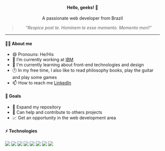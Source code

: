 <div align="center">
<h4>Hello, geeks! 👋</h4>
<p>A passionate web developer from Brazil</p>

>*“Respice post te. Hominem te esse memento. Memento mori!”*

</div>

---

#### 👩‍💻 About me

- 😄 Pronouns: He/His 
- 🔭 I’m currently working at [IBM](http://www.ibm.com/)
- 🌱 I'm currently learning about front-end technologies and design
- 🕐 In my free time, I also like to read philosophy books, play the guitar and play some games
- 📫 How to reach me [LinkedIn](https://www.linkedin.com/in/wilsonsdr/) 

#### 🎯 Goals 

- 📂 Expand my repository
- 🤝 Can help and contribute to others projects
- 📈 Get an opportunity in the web development area


#### ⚡ Technologies

<div>
 <img src="https://img.shields.io/badge/HTML5-E34F26?style=for-the-badge&logo=html5&logoColor=white">
 <img src="https://img.shields.io/badge/CSS3-1572B6?style=for-the-badge&logo=css3&logoColor=white">
 <img src="https://img.shields.io/badge/JavaScript-323330?style=for-the-badge&logo=javascript&logoColor=F7DF1E">
 <img src="https://img.shields.io/badge/Node.js-339933?style=for-the-badge&logo=nodedotjs&logoColor=white">
 <img src="https://img.shields.io/badge/git-%23F05033.svg?style=for-the-badge&logo=git&logoColor=white">
 <img src="https://img.shields.io/badge/github-%23121011.svg?style=for-the-badge&logo=github&logoColor=white">
 <img src="https://img.shields.io/badge/Adobe%20XD-470137?style=for-the-badge&logo=Adobe%20XD&logoColor=#FF61F6">
 <img src="https://img.shields.io/badge/Figma-F24E1E?style=for-the-badge&logo=figma&logoColor=white">
</div>
